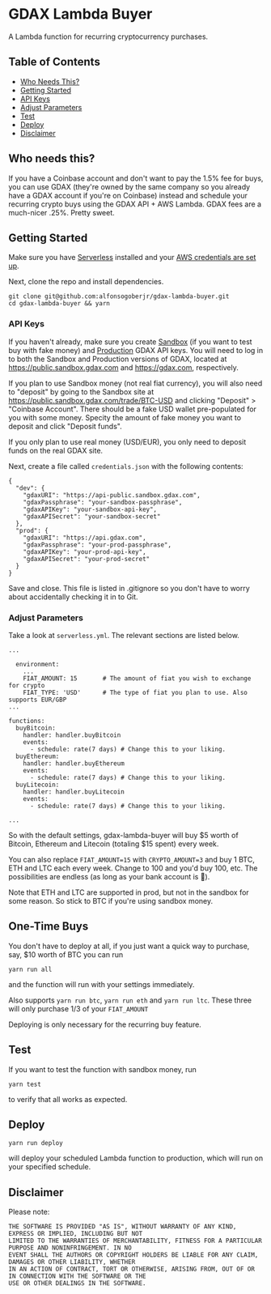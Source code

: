 # GDAX Lambda Buyer

A Lambda function for recurring cryptocurrency purchases.

## Table of Contents

* [Who Needs This?](#who-needs-this)
* [Getting Started](#who-needs-this)
* [API Keys](#api-keys)
* [Adjust Parameters](#adjust-parameters)
* [Test](#test)
* [Deploy](#deploy)
* [Disclaimer](#disclaimer)

## Who needs this?

If you have a Coinbase account and don't want to pay the 1.5% fee for buys, you can use GDAX (they're owned by the same company so you already have a GDAX account if you're on Coinbase) instead and schedule your recurring crypto buys using the GDAX API + AWS Lambda. GDAX fees are a much-nicer .25%. Pretty sweet.

## Getting Started

Make sure you have [Serverless](https://serverless.com/framework/docs/providers/aws/guide/installation/) installed and your [AWS credentials are set up](https://serverless.com/framework/docs/providers/aws/guide/credentials/).

Next, clone the repo and install dependencies.

```
git clone git@github.com:alfonsogoberjr/gdax-lambda-buyer.git
cd gdax-lambda-buyer && yarn
```

### API Keys

If you haven't already, make sure you create [Sandbox](https://public.sandbox.gdax.com/settings/api) (if you want to test buy with fake money) and [Production](https://www.gdax.com/settings/api) GDAX API keys. You will need to log in to both the Sandbox and Production versions of GDAX, located at https://public.sandbox.gdax.com and https://gdax.com, respectively.

If you plan to use Sandbox money (not real fiat currency), you will also need to "deposit" by going to the Sandbox site at https://public.sandbox.gdax.com/trade/BTC-USD and clicking "Deposit" > "Coinbase Account". There should be a fake USD wallet pre-populated for you with some money. Specity the amount of fake money you want to deposit and click "Deposit funds".

If you only plan to use real money (USD/EUR), you only need to deposit funds on the real GDAX site.

Next, create a file called `credentials.json` with the following contents:

```
{
  "dev": {
    "gdaxURI": "https://api-public.sandbox.gdax.com",
    "gdaxPassphrase": "your-sandbox-passphrase",
    "gdaxAPIKey": "your-sandbox-api-key",
    "gdaxAPISecret": "your-sandbox-secret"
  },
  "prod": {
    "gdaxURI": "https://api.gdax.com",
    "gdaxPassphrase": "your-prod-passphrase",
    "gdaxAPIKey": "your-prod-api-key",
    "gdaxAPISecret": "your-prod-secret"
  }
}
```

Save and close. This file is listed in .gitignore so you don't have to worry about accidentally checking it in to Git.

### Adjust Parameters

Take a look at `serverless.yml`. The relevant sections are listed below.

```
...

  environment:
    ...
    FIAT_AMOUNT: 15       # The amount of fiat you wish to exchange for crypto
    FIAT_TYPE: 'USD'      # The type of fiat you plan to use. Also supports EUR/GBP
...

functions:
  buyBitcoin:
    handler: handler.buyBitcoin
    events:
      - schedule: rate(7 days) # Change this to your liking.
  buyEthereum:
    handler: handler.buyEthereum
    events:
      - schedule: rate(7 days) # Change this to your liking.
  buyLitecoin:
    handler: handler.buyLitecoin
    events:
      - schedule: rate(7 days) # Change this to your liking.

...

```

So with the default settings, gdax-lambda-buyer will buy $5 worth of Bitcoin, Ethereum and Litecoin (totaling $15 spent) every week.

You can also replace `FIAT_AMOUNT=15` with `CRYPTO_AMOUNT=3` and buy 1 BTC, ETH and LTC each every week. Change to 100 and you'd buy 100, etc. The possibilities are endless (as long as your bank account is 💸).

Note that ETH and LTC are supported in prod, but not in the sandbox for some reason. So stick to BTC if you're using sandbox money.

## One-Time Buys

You don't have to deploy at all, if you just want a quick way to purchase, say, $10 worth of BTC you can run

```
yarn run all
```

and the function will run with your settings immediately.

Also supports `yarn run btc`, `yarn run eth` and `yarn run ltc`. These three will only purchase 1/3 of your `FIAT_AMOUNT`

Deploying is only necessary for the recurring buy feature.

## Test

If you want to test the function with sandbox money, run

```
yarn test
```

to verify that all works as expected.

## Deploy

```
yarn run deploy
```

will deploy your scheduled Lambda function to production, which will run on your specified schedule.

## Disclaimer

Please note:

```
THE SOFTWARE IS PROVIDED "AS IS", WITHOUT WARRANTY OF ANY KIND, EXPRESS OR IMPLIED, INCLUDING BUT NOT  
LIMITED TO THE WARRANTIES OF MERCHANTABILITY, FITNESS FOR A PARTICULAR PURPOSE AND NONINFRINGEMENT. IN NO  
EVENT SHALL THE AUTHORS OR COPYRIGHT HOLDERS BE LIABLE FOR ANY CLAIM, DAMAGES OR OTHER LIABILITY, WHETHER  
IN AN ACTION OF CONTRACT, TORT OR OTHERWISE, ARISING FROM, OUT OF OR IN CONNECTION WITH THE SOFTWARE OR THE  
USE OR OTHER DEALINGS IN THE SOFTWARE.
```
